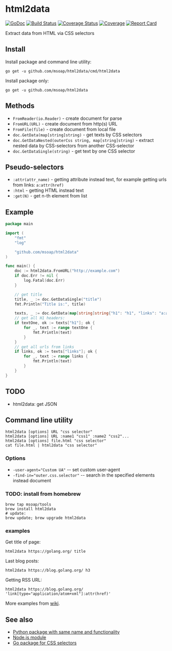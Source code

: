 html2data
=========

[![GoDoc](https://godoc.org/github.com/msoap/html2data?status.svg)](https://godoc.org/github.com/msoap/html2data)
[![Build Status](https://travis-ci.org/msoap/html2data.svg?branch=master)](https://travis-ci.org/msoap/html2data)
[![Coverage Status](https://coveralls.io/repos/github/msoap/html2data/badge.svg?branch=master)](https://coveralls.io/github/msoap/html2data?branch=master)
[![Coverage](https://gocover.io/_badge/github.com/msoap/html2data?1)](https://gocover.io/github.com/msoap/html2data)
[![Report Card](https://goreportcard.com/badge/github.com/msoap/html2data)](https://goreportcard.com/report/github.com/msoap/html2data)

Extract data from HTML via CSS selectors

Install
-------

Install package and command line utility:

    go get -u github.com/msoap/html2data/cmd/html2data

Install package only:

    go get -u github.com/msoap/html2data

Methods
-------

  * `FromReader(io.Reader)` - create document for parse
  * `FromURL(URL)` - create document from http(s) URL
  * `FromFile(file)` - create document from local file
  * `doc.GetData(map[string]string)` - get texts by CSS selectors
  * `doc.GetDataNested(outerCss string, map[string]string)` - extract nested data by CSS-selectors from another CSS-selector
  * `doc.GetDataSingle(string)` - get text by one CSS selector

Pseudo-selectors
----------------

  * `:attr(attr_name)` - getting attribute instead text, for example getting urls from links: `a:attr(href)`
  * `:html` - getting HTML instead text
  * `:get(N)` - get n-th element from list

Example
-------

```go
package main

import (
    "fmt"
    "log"

    "github.com/msoap/html2data"
)

func main() {
    doc := html2data.FromURL("http://example.com")
    if doc.Err != nil {
        log.Fatal(doc.Err)
    }

    // get title
    title, _ := doc.GetDataSingle("title")
    fmt.Println("Title is:", title)

    texts, _ := doc.GetData(map[string]string{"h1": "h1", "links": "a:attr(href)"})
    // get all H1 headers:
    if textOne, ok := texts["h1"]; ok {
        for _, text := range textOne {
            fmt.Println(text)
        }
    }
    // get all urls from links
    if links, ok := texts["links"]; ok {
        for _, text := range links {
            fmt.Println(text)
        }
    }
}
```

TODO
----

  * html2data: get JSON

Command line utility
--------------------

    html2data [options] URL "css selector"
    html2data [options] URL :name1 "css1" :name2 "css2"...
    html2data [options] file.html "css selector"
    cat file.html | html2data "css selector"

### Options

  * `-user-agent="Custom UA"` -- set custom user-agent
  * `-find-in="outer.css.selector"` -- search in the specified elements instead document

### TODO: install from homebrew

    brew tap msoap/tools
    brew install html2data
    # update:
    brew update; brew upgrade html2data

### examples

Get title of page:

    html2data https://golang.org/ title

Last blog posts:

    html2data https://blog.golang.org/ h3

Getting RSS URL:

    html2data https://blog.golang.org/ 'link[type="application/atom+xml"]:attr(href)'

More examples from [wiki](https://github.com/msoap/html2data/wiki/Examples).

See also
--------

  * [Python package with same name and functionality](https://pypi.python.org/pypi/html2data)
  * [Node.js module](https://www.npmjs.com/package/html2data)
  * [Go package for CSS selectors](https://github.com/PuerkitoBio/goquery/)
